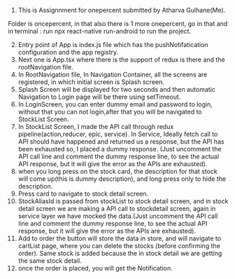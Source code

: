 1. This is Assignnment for onepercent submitted by Atharva Gulhane(Me).
  
  Folder is oncepercent, in that also there is 1 more onepercent, go in that and in terminal : run npx react-native run-android to run the project.


2. Entry point of App is index.js file which has the pushNotifatication configuration and the app registry.
3. Next one is App.tsx where there is the support of redux is there and the rootNavigation file.
4. In RootNavigation file, In Navigation Container, all the screens are registered, in which initial screen is Splash screen.
5. Splash Screen will be displayed for two seconds and then automatic Navigation to Login page will be there using setTimeout.
6. In LoginScreen, you can enter dummy email and password to login, without that you can not login,after that you will be navigated to StockList Screen. 
7. In StockList Screen, I made the API call through redux pipeline(action,reducer, epic, service). In Service, Ideally fetch call to API should have happened and returned us a response, but the API has been exhausted so, I placed a dummy response. (Just uncomment the API call line and comment the dummy response line, to see the actual API response, but it will give the error as the APIs are exhausted).
8. when you long press on the stock card, the description for that stock will come up(this is dummy description), and long press only to hide the description.
9. Press card to navigate to stock detail screen.
10. StockAliasId is passed from stockList to stock detail screen, and in stock detail screen we are making a API call to stockdetail screen, again in service layer we have mocked the data.(Just uncomment the API call line and comment the dummy response line, to see the actual API response, but it will give the error as the APIs are exhausted).
11. Add to order the button will store the data in store, and will navigate to cartList page, where you can delete the stocks (before confirming the order). Same stock is added because the in stock detail we are getting the same stock detail.
12. once the order is placed, you will get the Notification.

